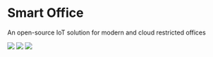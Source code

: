 # Smart Office

An open-source IoT solution for modern and cloud restricted offices

![](https://img.shields.io/badge/BLINDS-PROTOYPE%20READY-brightgreen?style=for-the-badge&logo=arduino)
![](https://img.shields.io/badge/LIGHTS-NOT_STARTED-inactive?style=for-the-badge&logo=arduino)
![](https://img.shields.io/badge/SOUND-NOT_STARTED-inactive?style=for-the-badge&logo=arduino)

